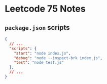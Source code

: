 # Leetcode 75 Notes

## `package.json` scripts
```json
{
  // ...
  "scripts": {
    "start": "node index.js",
    "debug": "node --inspect-brk index.js",
    "test": "node test.js"
  },
  // ...
}

```
